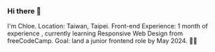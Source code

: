 ### Hi there 👋
I'm Chloe.
Location:  Taiwan, Taipei.
Front-end Experience:  1 month of experience  , currently learning  Responsive Web Design from freeCodeCamp.
Goal:  land a junior frontend role by May 2024. 💪🏻
<!--
**ChloeTseng064/ChloeTseng064** is a ✨ _special_ ✨ repository because its `README.md` (this file) appears on your GitHub profile.

Here are some ideas to get you started:

- 🔭 I’m currently working on ...
- 🌱 I’m currently learning ...
- 👯 I’m looking to collaborate on ...
- 🤔 I’m looking for help with ...
- 💬 Ask me about ...
- 📫 How to reach me: ...
- 😄 Pronouns: ...
- ⚡ Fun fact: ...
-->
